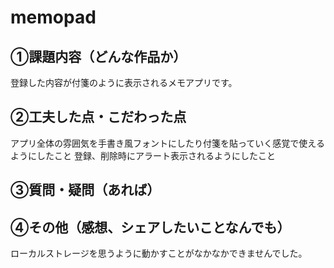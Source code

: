 # memopad
## ①課題内容（どんな作品か）
登録した内容が付箋のように表示されるメモアプリです。

## ②工夫した点・こだわった点
アプリ全体の雰囲気を手書き風フォントにしたり付箋を貼っていく感覚で使えるようにしたこと
登録、削除時にアラート表示されるようにしたこと

## ③質問・疑問（あれば）


## ④その他（感想、シェアしたいことなんでも）
ローカルストレージを思うように動かすことがなかなかできませんでした。

